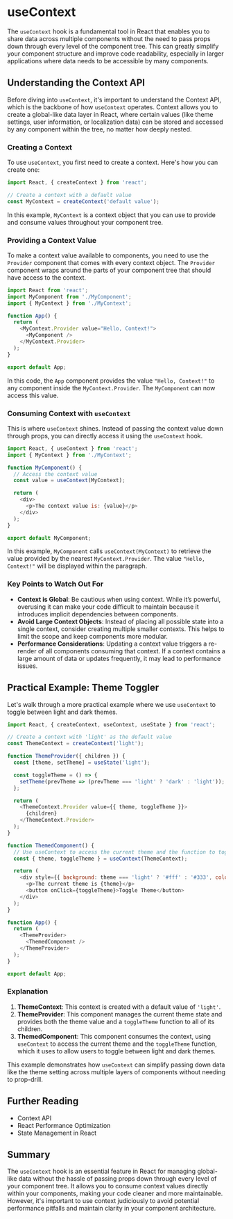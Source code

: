 # useContext

The `useContext` hook is a fundamental tool in React that enables you to share data across multiple components without the need to pass props down through every level of the component tree. This can greatly simplify your component structure and improve code readability, especially in larger applications where data needs to be accessible by many components.

## Understanding the Context API

Before diving into `useContext`, it's important to understand the Context API, which is the backbone of how `useContext` operates. Context allows you to create a global-like data layer in React, where certain values (like theme settings, user information, or localization data) can be stored and accessed by any component within the tree, no matter how deeply nested.

### Creating a Context

To use `useContext`, you first need to create a context. Here's how you can create one:

```javascript
import React, { createContext } from 'react';

// Create a context with a default value
const MyContext = createContext('default value');
```

In this example, `MyContext` is a context object that you can use to provide and consume values throughout your component tree.

### Providing a Context Value

To make a context value available to components, you need to use the `Provider` component that comes with every context object. The `Provider` component wraps around the parts of your component tree that should have access to the context.

```javascript
import React from 'react';
import MyComponent from './MyComponent';
import { MyContext } from './MyContext';

function App() {
  return (
    <MyContext.Provider value="Hello, Context!">
      <MyComponent />
    </MyContext.Provider>
  );
}

export default App;
```

In this code, the `App` component provides the value `"Hello, Context!"` to any component inside the `MyContext.Provider`. The `MyComponent` can now access this value.

### Consuming Context with `useContext`

This is where `useContext` shines. Instead of passing the context value down through props, you can directly access it using the `useContext` hook.

```javascript
import React, { useContext } from 'react';
import { MyContext } from './MyContext';

function MyComponent() {
  // Access the context value
  const value = useContext(MyContext);

  return (
    <div>
      <p>The context value is: {value}</p>
    </div>
  );
}

export default MyComponent;
```

In this example, `MyComponent` calls `useContext(MyContext)` to retrieve the value provided by the nearest `MyContext.Provider`. The value `"Hello, Context!"` will be displayed within the paragraph.

### Key Points to Watch Out For

- **Context is Global**: Be cautious when using context. While it’s powerful, overusing it can make your code difficult to maintain because it introduces implicit dependencies between components.
- **Avoid Large Context Objects**: Instead of placing all possible state into a single context, consider creating multiple smaller contexts. This helps to limit the scope and keep components more modular.
- **Performance Considerations**: Updating a context value triggers a re-render of all components consuming that context. If a context contains a large amount of data or updates frequently, it may lead to performance issues.

## Practical Example: Theme Toggler

Let's walk through a more practical example where we use `useContext` to toggle between light and dark themes.

```javascript
import React, { createContext, useContext, useState } from 'react';

// Create a context with 'light' as the default value
const ThemeContext = createContext('light');

function ThemeProvider({ children }) {
  const [theme, setTheme] = useState('light');

  const toggleTheme = () => {
    setTheme(prevTheme => (prevTheme === 'light' ? 'dark' : 'light'));
  };

  return (
    <ThemeContext.Provider value={{ theme, toggleTheme }}>
      {children}
    </ThemeContext.Provider>
  );
}

function ThemedComponent() {
  // Use useContext to access the current theme and the function to toggle it
  const { theme, toggleTheme } = useContext(ThemeContext);

  return (
    <div style={{ background: theme === 'light' ? '#fff' : '#333', color: theme === 'light' ? '#000' : '#fff' }}>
      <p>The current theme is {theme}</p>
      <button onClick={toggleTheme}>Toggle Theme</button>
    </div>
  );
}

function App() {
  return (
    <ThemeProvider>
      <ThemedComponent />
    </ThemeProvider>
  );
}

export default App;
```

### Explanation

1. **ThemeContext**: This context is created with a default value of `'light'`.
2. **ThemeProvider**: This component manages the current theme state and provides both the theme value and a `toggleTheme` function to all of its children.
3. **ThemedComponent**: This component consumes the context, using `useContext` to access the current theme and the `toggleTheme` function, which it uses to allow users to toggle between light and dark themes.

This example demonstrates how `useContext` can simplify passing down data like the theme setting across multiple layers of components without needing to prop-drill.

## Further Reading

- Context API
- React Performance Optimization
- State Management in React

## Summary

The `useContext` hook is an essential feature in React for managing global-like data without the hassle of passing props down through every level of your component tree. It allows you to consume context values directly within your components, making your code cleaner and more maintainable. However, it's important to use context judiciously to avoid potential performance pitfalls and maintain clarity in your component architecture.